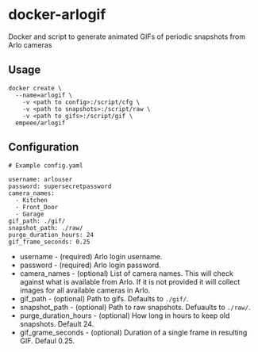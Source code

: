 # docker-arlogif
Docker and script to generate animated GIFs of periodic snapshots from Arlo cameras

## Usage
```
docker create \
  --name=arlogif \
    -v <path to config>:/script/cfg \
    -v <path to snapshots>:/script/raw \
    -v <path to gifs>:/script/gif \
  empeee/arlogif
```

## Configuration
```
# Example config.yaml

username: arlouser
password: supersecretpassword
camera_names:
  - Kitchen
  - Front_Door
  - Garage
gif_path: ./gif/
snapshot_path: ./raw/
purge_duration_hours: 24
gif_frame_seconds: 0.25
```

- username - (required) Arlo login username.
- password - (required) Arlo login password.
- camera_names - (optional) List of camera names. This will check against what is available from Arlo. If it is not provided it will collect images for all available cameras in Arlo.
- gif_path - (optional) Path to gifs. Defaults to ```./gif/```.
- snapshot_path - (optional) Path to raw snapshots. Defuaults to ```./raw/```.
- purge_duration_hours - (optional) How long in hours to keep old snapshots. Default 24.
- gif_grame_seconds - (optional) Duration of a single frame in resulting GIF. Defaul 0.25.
